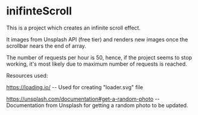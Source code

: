# inifinteScroll

This is a project which creates an infinite scroll effect.

It images from Unsplash API (free tier) and renders new images once the scrollbar nears the end of array.

The number of requests per hour is 50, hence, if the project seems to stop working, it's most likely due to maximum number of requests is reached.

Resources used:

https://loading.io/ -- Used for creating "loader.svg" file

https://unsplash.com/documentation#get-a-random-photo -- Documentation from Unsplash for getting a random photo to be updated. 
